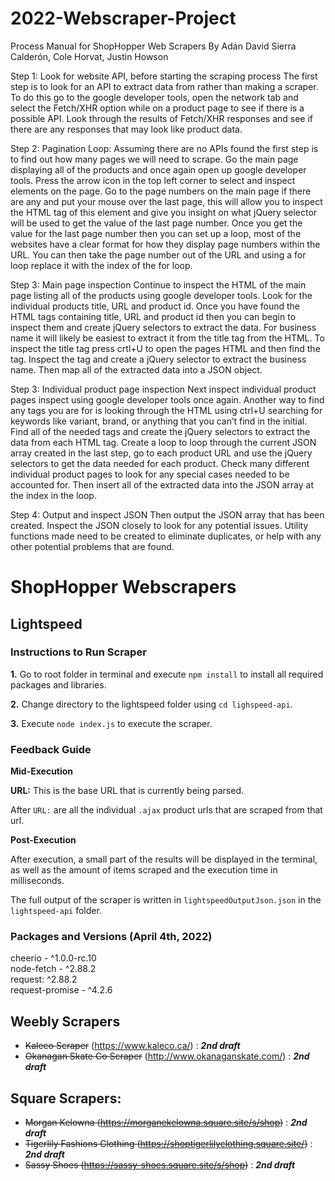 
# 2022-Webscraper-Project

Process Manual for ShopHopper Web Scrapers
By Adán David Sierra Calderón,
Cole Horvat,
Justin Howson

Step 1: Look for website API, before starting the scraping process
The first step is to look for an API to extract data from rather than making a scraper. To do this go to the google developer tools, open the network tab and select the Fetch/XHR option while on a product page to see if there is a possible API. Look through the results of Fetch/XHR responses and see if there are any responses that may look like product data.

Step 2: Pagination Loop:
Assuming there are no APIs found the first step is to find out how many pages we will need to scrape. Go the main page displaying all of the products and once again open up google developer tools. Press the arrow icon in the top left corner to select and inspect elements on the page. Go to the page numbers on the main page if there are any and put your mouse over the last page, this will allow you to inspect the HTML tag of this element and give you insight on what jQuery selector will be used to get the value of the last page number. Once you get the value for the last page number then you can set up a loop, most of the websites have a clear format for how they display page numbers within the URL. You can then take the page number out of the URL and using a for loop replace it with the index of the for loop.

Step 3: Main page inspection
Continue to inspect the HTML of the main page listing all of the products using google developer tools. Look for the individual products title, URL and product id. Once you have found the HTML tags containing title, URL and product id then you can begin to inspect them and create jQuery selectors to extract the data. For business name it will likely be easiest to extract it from the title tag from the HTML. To inspect the title tag press crtl+U to open the pages HTML and then find the tag. Inspect the tag and create a jQuery selector to extract the business name. Then map all of the extracted data into a JSON object.

Step 3: Individual product page inspection
Next inspect individual product pages inspect using google developer tools once again. Another way to find any tags you are for is looking through the HTML using ctrl+U searching for keywords like variant, brand, or anything that you can’t find in the initial. Find all of the needed tags and create the jQuery selectors to extract the data from each HTML tag. Create a loop to loop through the current JSON array created in the last step, go to each product URL and use the jQuery selectors to get the data needed for each product. Check many different individual product pages to look for any special cases needed to be accounted for. Then insert all of the extracted data into the JSON array at the index in the loop.

Step 4: Output and inspect JSON
Then output the JSON array that has been created. Inspect the JSON closely to look for any potential issues. Utility functions made need to be created to eliminate duplicates, or help with any other potential problems that are found.
# ShopHopper Webscrapers

## Lightspeed

### Instructions to Run Scraper

**1.** Go to root folder in terminal and execute `npm install` to install all required packages and libraries.

**2.** Change directory to the lightspeed folder using `cd lighspeed-api`. 

**3.** Execute `node index.js` to execute the scraper.

### Feedback Guide

**Mid-Execution**

**URL:** This is the base URL that is currently being parsed.

After `URL:` are all the individual `.ajax` product urls that are scraped from that url.

**Post-Execution**

After execution, a small part of the results will be displayed in the terminal, as well as the amount of items scraped and the execution time in milliseconds.

The full output of the scraper is written in `lightspeedOutputJson.json` in the `lightspeed-api` folder.

### Packages and Versions (April 4th, 2022)

cheerio - ^1.0.0-rc.10<br />
node-fetch - ^2.88.2<br />
request: ^2.88.2<br />
request-promise - ^4.2.6<br />


## Weebly Scrapers
  - ~~Kaleco Scraper~~ (https://www.kaleco.ca/) : ***2nd draft***
  - ~~Okanagan Skate Co Scraper~~ (http://www.okanaganskate.com/) : ***2nd draft***
    
## Square Scrapers:
  - ~~Morgan Kelowna (https://morganekelowna.square.site/s/shop)~~ : ***2nd draft***
  - ~~Tigerlily Fashions Clothing (https://shoptigerlilyclothing.square.site/)~~ : ***2nd draft***
  - ~~Sassy Shoes (https://sassy-shoes.square.site/s/shop)~~ : ***2nd draft***
